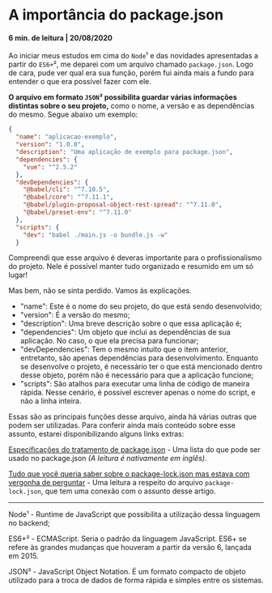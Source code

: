 # A importância do package.json

#### 6 min. de leitura | 20/08/2020 <br>

Ao iniciar meus estudos em cima do `Node`¹ e das novidades apresentadas a partir do `ES6+`², me deparei com um arquivo chamado `package.json`. Logo de cara, pude ver qual era sua função, porém fui ainda mais a fundo para entender o que era possível fazer com ele.

**O arquivo em formato `JSON`³ possibilita guardar várias informações distintas sobre o seu projeto,** como o nome, a versão e as dependências do mesmo. Segue abaixo um exemplo:

```json
{
  "name": "aplicacao-exemplo",
  "version": "1.0.0",
  "description": "Uma aplicação de exemplo para package.json",
  "dependencies": {
    "vue": "^2.5.2"
  },
  "devDependencies": {
    "@babel/cli": "^7.10.5",
    "@babel/core": "^7.11.1",
    "@babel/plugin-proposal-object-rest-spread": "^7.11.0",
    "@babel/preset-env": "^7.11.0"
  },
  "scripts": {
    "dev": "babel ./main.js -o bundle.js -w"
  }
```
Compreendi que esse arquivo é deveras importante para o profissionalismo do projeto. Nele é possível manter tudo organizado e resumido em um só lugar!

Mas bem, não se sinta perdido. Vamos às explicações.

* "name": Este é o nome do seu projeto, do que está sendo desenvolvido;
* "version": É a versão do mesmo;
* "description": Uma breve descrição sobre o que essa aplicação é;
* "dependencies": Um objeto que inclui as dependências de sua aplicação. No caso, o que ela precisa para funcionar;
* "devDependencies": Tem o mesmo intuito que o item anterior, entretanto, são apenas dependências para desenvolvimento. Enquanto se desenvolve o projeto, é necessário ter o que está mencionado dentro desse objeto, porém não é necessário para que a aplicação funcione;
* "scripts": São atalhos para executar uma linha de código de maneira rápida. Nesse cenário, é possivel escrever apenas o nome do script, e não a linha inteira.

Essas são as principais funções desse arquivo, ainda há várias outras que podem ser utilizadas. Para conferir ainda mais conteúdo sobre esse assunto, estarei disponibilizando alguns links extras:

[Especificações do tratamento de package.json](https://docs.npmjs.com/files/package.json) - Uma lista do que pode ser usado no package.json *(A leitura é nativamente em inglês)*.

[Tudo que você queria saber sobre o package-lock.json mas estava com vergonha de perguntar](https://medium.com/trainingcenter/tudo-que-você-queria-saber-sobre-o-package-lock-json-mas-estava-com-vergonha-de-perguntar-e70589f2855f) - Uma leitura a respeito do arquivo `package-lock.json`, que tem uma conexão com o assunto desse artigo.

<hr>

Node¹ - Runtime de JavaScript que possibilita a utilização dessa linguagem no backend;

ES6+² - ECMAScript. Seria o padrão da linguagem JavaScript. ES6+ se refere às grandes mudanças que houveram a partir da versão 6, lançada em 2015.

JSON³ - JavaScript Object Notation. É um formato compacto de objeto utilizado para a troca de dados de forma rápida e simples entre os sistemas.
